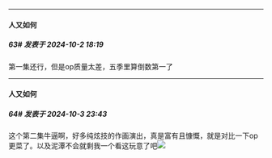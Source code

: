 ﻿
*****

####  人又如何  
##### 63#       发表于 2024-10-2 18:19

第一集还行，但是op质量太差，五季里算倒数第一了


*****

####  人又如何  
##### 64#       发表于 2024-10-3 23:43

这个第二集牛逼啊，好多纯炫技的作画演出，真是富有且慷慨，就是对比一下op更菜了。以及泥潭不会就剩我一个看这玩意了吧<img src="https://static.saraba1st.com/image/smiley/face2017/152.png" referrerpolicy="no-referrer">

